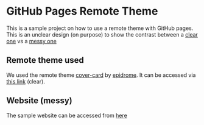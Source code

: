 # GitHub Pages Remote Theme
This is a sample project on how to use a remote theme with GitHub pages. 
This is an unclear design (on purpose) to show the contrast between a [clear one](https://epidrome.github.io/cover-card/) vs
a [messy one](https://runzbuzz.github.io/gh-pages2/)

## Remote theme used
We used the remote theme [cover-card](https://github.com/epidrome/cover-card) by [epidrome](https://github.com/epidrome). It can be accessed via [this link](https://epidrome.github.io/cover-card/) (clear).

## Website (messy)
The sample website can be accessed from [here](https://runzbuzz.github.io/gh-pages2/)

